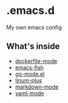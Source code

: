 .emacs.d
========

My own emacs config

What's inside
-------------

  * [dockerfile-mode](https://github.com/spotify/dockerfile-mode)
  * [emacs-fish](https://github.com/wwwjfy/emacs-fish)
  * [go-mode.el](https://github.com/dominikh/go-mode.el)
  * [linum-plus](https://github.com/emacsmirror/linum-plus)
  * [markdown-mode](https://github.com/emacsmirror/markdown-mode)
  * [yaml-mode](https://github.com/yoshiki/yaml-mode)

